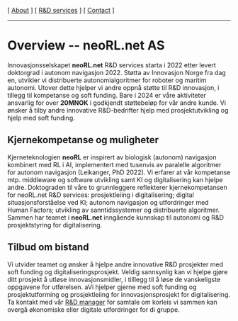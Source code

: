 [ [About](index.md) ]     [ [R&D services](RnD_services.md) ]     [ [Contact](./RnD_manager.md) ]

-------------------------------------------------------------------

# Overview -- neoRL.net AS
Innovasjonsselskapet __neoRL.net__ R&D services starta i 2022 etter levert doktorgrad i autonom navigasjon 2022.
Støtta av Innovasjon Norge fra dag en, utvikler vi distribuerte autonomialgoritmer for roboter og maritim autonomi.
Utover dette hjelper vi andre oppnå støtte til R&D innovasjon, i tillegg til kompetanse og soft funding.
Bare i 2024 er våre aktiviteter ansvarlig for over **20MNOK** i godkjendt støttebeløp for vår andre kunde.
Vi ønsker å tilby andre innovative R&D-bedrifter hjelp med prosjektutvikling og hjelp med soft funding.

## Kjernekompetanse og muligheter
Kjerneteknologien **neoRL** er inspirert av biologisk (autonom) navigasjon kombinert med RL i AI, implementert med
	tusenvis av paralelle algoritmer for autonom navigasjon (Leikanger, PhD 2022).
Vi erfarer at vår kompetanse mtp. middleware og software utvikling samt KI og digitalisering kan hjelpe andre.
Doktograden til våre to grunnleggere reflekterer kjernekompetansen for neoRL.net R&D services:
	prosjektleiing i digitalisering; 
	digital situasjonsforståelse ved KI; 
	autonom navigasjon og utfordringer med Human Factors; 
	utvikling av sanntidssystemer og distribuerte algoritmer.
Sammen har teamet i __neoRL.net__ inngående kunnskap til autonomi og R&D prosjektstyring for digitalisering.

## Tilbud om bistand
Vi utvider teamet og ønsker å hjelpe andre innovative R&D prosjekter med soft funding og digitaliseringsprosjekt.
Veldig sannsynlig kan vi hjelpe gjøre ditt prosjekt å utløse innovasjonsmidler, i tilllegg til å løse de vanskeligste
oppgavene for utførelsen. aVi hjelper gjerne med soft funding og prosjektutforming og prosjektleiing for 
innovasjonsprosjekt for digitalisering. Ta kontakt med vår [R&D manager](RnD_manager.md) for samtale om korleis vi 
sammen kan overgå økonomiske eller digitale utfordringer for di gruppe.

